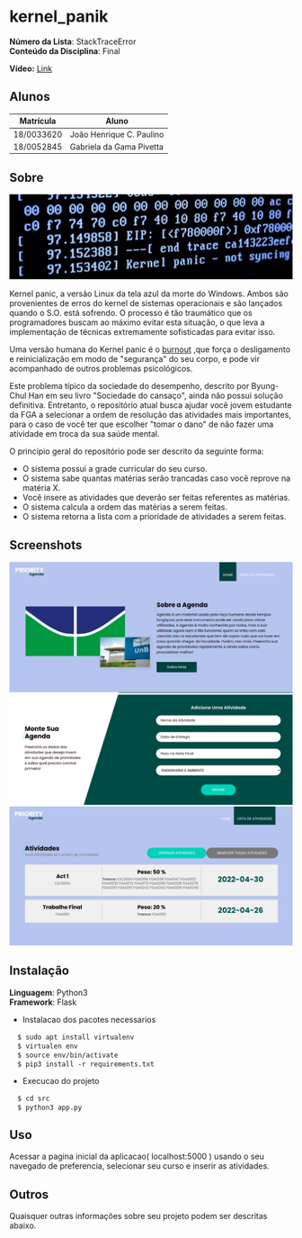 # kernel_panik

**Número da Lista**: StackTraceError<br>
**Conteúdo da Disciplina**: Final<br>

**Vídeo:** [Link](https://drive.google.com/file/d/1jA73Yw8jpRhifvJbFr8o0RsoMNc9wkRI/view?usp=sharing)

## Alunos
|Matrícula | Aluno |
| -- | -- |
| 18/0033620  |  João Henrique C. Paulino |
| 18/0052845  |  Gabriela da Gama Pivetta |

## Sobre 
![panikito](img/panik.jpeg)

Kernel panic, a versão Linux da tela azul da morte do Windows.
Ambos são provenientes de erros do kernel de sistemas
operacionais e são lançados quando o S.O. está sofrendo.
O processo é tão traumático que os programadores buscam 
ao máximo evitar esta situação, o que leva a implementação
de técnicas extremamente sofisticadas para evitar isso.

Uma versão humana do Kernel panic é o [burnout](https://www.gov.br/saude/pt-br/assuntos/saude-de-a-a-z/s/sindrome-de-burnout#:~:text=S%C3%ADndrome%20de%20Burnout%20ou%20S%C3%ADndrome,justamente%20o%20excesso%20de%20trabalho.)
,que força o desligamento e reinicialização em modo de "segurança" do seu corpo, e pode vir acompanhado
de outros problemas psicológicos.

Este problema típico da sociedade do desempenho, descrito por
Byung-Chul Han em seu livro "Sociedade do cansaço", ainda não
possui solução definitiva. Entretanto, o repositório atual
busca ajudar você jovem estudante da FGA a selecionar 
a ordem de resolução das atividades mais importantes, para
o caso de você ter que escolher "tomar o dano" de não fazer
uma atividade em troca da sua saúde mental.

O princípio geral do repositório pode ser descrito da seguinte forma:

- O sistema possui a grade curricular do seu curso.
- O sistema sabe quantas matérias serão trancadas caso você reprove na matéria X.
- Você insere as atividades que deverão ser feitas referentes as matérias.
- O sistema calcula a ordem das matérias a serem feitas.
- O sistema retorna a lista com a prioridade de atividades a serem feitas.

## Screenshots
![home](img/home.png)
![form](img/form.png)
![agenda](img/agenda.png)

## Instalação 
**Linguagem**: Python3<br>
**Framework**: Flask<br>

 - Instalacao dos pacotes necessarios
```
  $ sudo apt install virtualenv
  $ virtualen env
  $ source env/bin/activate
  $ pip3 install -r requirements.txt

```
 - Execucao do projeto
```
  $ cd src
  $ python3 app.py
```

## Uso 
Acessar a pagina inicial da aplicacao( localhost:5000 ) usando o seu navegado de preferencia, selecionar seu curso e inserir as atividades.

## Outros 
Quaisquer outras informações sobre seu projeto podem ser descritas abaixo.
